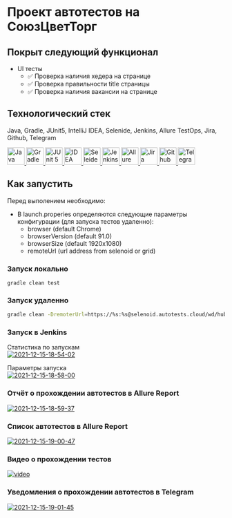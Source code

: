 # Проект автотестов на СоюзЦветТорг

## Покрыт следующий функционал

* UI тесты
    * ✅ Проверка наличия хедера на странице
    * ✅ Проверка правильности title страницы
    * ✅ Проверка наличия вакансии на странице

## Технологический стек

Java, Gradle, JUnit5, IntelliJ IDEA, Selenide, Jenkins, Allure TestOps, Jira, Github, Telegram

<a href="https://github.com/angry-qa/vkc-demo">
  <img src="https://starchenkov.pro/qa-guru/img/skills/Java.svg" width="40" height="40"  alt="Java"/>
  <img src="https://starchenkov.pro/qa-guru/img/skills/Gradle.svg" width="40" height="40"  alt="Gradle"/>
  <img src="https://starchenkov.pro/qa-guru/img/skills/JUnit5.svg" width="40" height="40"  alt="JUnit 5"/>
  <img src="https://starchenkov.pro/qa-guru/img/skills/Intelij_IDEA.svg" width="40" height="40"  alt="IDEA"/>
  <img src="https://starchenkov.pro/qa-guru/img/skills/Selenide.svg" width="40" height="40"  alt="Seleide"/>
  <img src="https://starchenkov.pro/qa-guru/img/skills/Jenkins.svg" width="40" height="40"  alt="Jenkins"/>
  <img src="https://starchenkov.pro/qa-guru/img/skills/Allure_EE.svg" width="40" height="40"  alt="Allure TestOps"/>
  <img src="https://starchenkov.pro/qa-guru/img/skills/Jira.svg" width="40" height="40"  alt="Jira"/>
  <img src="https://starchenkov.pro/qa-guru/img/skills/Github.svg" width="40" height="40"  alt="Github"/>
  <img src="https://starchenkov.pro/qa-guru/img/skills/Telegram.svg" width="40" height="40"  alt="Telegram"/>
</a>

## Как запустить

Перед выполением необходимо:

* В launch.properies определяются следующие параметры конфигурации (для запуска тестов удаленно):
  - browser (default Chrome)
  - browserVersion (default 91.0)
  - browserSize (default 1920x1080)
  - remoteUrl (url address from selenoid or grid)

### Запуск локально

```
gradle clean test
```

### Запуск удаленно

```bash
gradle clean -DremoterUrl=https://%s:%s@selenoid.autotests.cloud/wd/hub/ test
```

### Запуск в Jenkins

Статистика по запускам <br >
<a href="https://ibb.co/tBy7ZKX"><img src="https://i.ibb.co/Nxw81CS/2021-12-15-18-54-02.png" alt="2021-12-15-18-54-02" border="0"></a>

Параметры запуска <br >
<a href="https://ibb.co/phH347m"><img src="https://i.ibb.co/BnhgTp1/2021-12-15-18-58-00.png" alt="2021-12-15-18-58-00" border="0"></a>

### Отчёт о прохождении автотестов в Allure Report

<a href="https://ibb.co/3mqnbxp"><img src="https://i.ibb.co/b5ZkV4s/2021-12-15-18-59-37.png" alt="2021-12-15-18-59-37" border="0"></a>

### Список автотестов в Allure Report

<a href="https://ibb.co/TPzjtky"><img src="https://i.ibb.co/kqYbXxZ/2021-12-15-19-00-47.png" alt="2021-12-15-19-00-47" border="0"></a>

### Видео о прохождении тестов

<a href="https://ibb.co/Zxc6YDt"><img src="https://i.ibb.co/gJtMPKH/video.gif" alt="video" border="0"></a>

### Уведомления о прохождении автотестов в Telegram

<a href="https://ibb.co/4g1bTsn"><img src="https://i.ibb.co/G3HZ2s4/2021-12-15-19-01-45.png" alt="2021-12-15-19-01-45" border="0"></a>